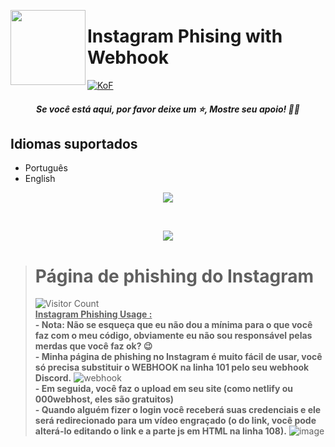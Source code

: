 <a href="https://dsc.gg/TEMauza/"><img width="120" height="120" align="left" style="float: left" src="https://upload.wikimedia.org/wikipedia/commons/thumb/a/a5/Instagram_icon.png/2048px-Instagram_icon.png"></a>
# Instagram Phising with Webhook

[![KoF](https://img.shields.io/discord/731725645851394118?color=5865F2&logo=discord&logoColor=white&style=for-the-badge)]([https://dsc.gg/TEMauza/](https://dsc.gg/rzung/))
<h5 align='center'>Se você está aqui, por favor deixe um ⭐️, Mostre seu apoio! 👍🏻</h6>

## Idiomas suportados
-   Português
-   English

<p align="center"><img src="https://github.com/GarudaID/ig-phising/blob/main/pict/oke.PNG"></p>
<br>
<p align="center"><img src="https://github.com/GarudaID/ig-phising/blob/main/pict/okex.PNG"></p>

> # **Página de phishing do Instagram**
>![Visitor Count](https://camo.githubusercontent.com/b69e969500158d8cef615ee33731cad5633144db5a13ba089fa5f9c102146d29/68747470733a2f2f6b6f6d617265762e636f6d2f67687076632f3f757365726e616d653d76656e61787974)<br>
**<ins>Instagram Phishing Usage :</ins>**<br>
**- Nota: Não se esqueça que eu não dou a mínima para o que você faz com o meu código, obviamente eu não sou responsável pelas merdas que você faz ok? 😉**<br>
**- Minha página de phishing no Instagram é muito fácil de usar, você só precisa substituir o WEBHOOK na linha 101 pelo seu webhook Discord.**
![webhook](https://user-images.githubusercontent.com/81310818/123550149-869fee00-d76c-11eb-9938-34a444eb00e1.PNG)<br>
**- Em seguida, você faz o upload em seu site (como netlify ou 000webhost, eles são gratuitos)**<br>
**- Quando alguém fizer o login você receberá suas credenciais e ele será redirecionado para um vídeo engraçado (o do link, você pode alterá-lo editando o link e a parte js em HTML na linha 108).**
![image](https://user-images.githubusercontent.com/81310818/123550314-4d1bb280-d76d-11eb-8ca0-cec48b286461.png)<br>
